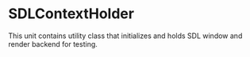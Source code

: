 # SDLContextHolder

This unit contains utility class that initializes and holds SDL window and render backend for testing.
